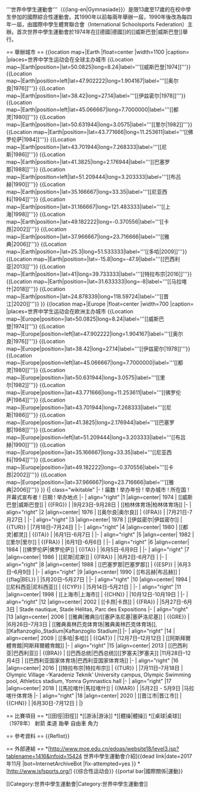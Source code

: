 '''世界中學生運動會'''（{{lang-en|Gymnasiade}}）是限13歲至17歲的在校中學生參加的國際綜合性運動會。其1990年以前每兩年舉辦一屆，1990年後改為每四年一屆，由國際中學生體育聯合會（International Schoolsports Federation）主辦。首次世界中學生運動會於1974年在[[德國|德國]]的[[威斯巴登|威斯巴登]]舉行。

== 舉辦城市 ==
{{location map+|Earth
|float=center
|width=1100
|caption=
|places=世界中学生运动会在全球主办城市
{{Location map~|Earth|position=|lat=50.0825|long=8.24|label='''[[威斯巴登|1974]]'''}}
{{Location map~|Earth|position=left|lat=47.902222|long=1.904167|label='''[[奥尔良|1976]]'''}}
{{Location map~|Earth|position=|lat=38.42|long=27.14|label='''[[伊兹密尔|1978]]'''}}
{{Location map~|Earth|position=left|lat=45.066667|long=7.7000000|label='''[[都灵|1980]]'''}}
{{Location map~|Earth|position=|lat=50.631944|long=3.0575|label='''[[里尔|1982]]'''}}
{{Location map~|Earth|position=|lat=43.771666|long=11.253611|label='''[[佛罗伦萨|1984]]'''}}
{{Location map~|Earth|position=|lat=43.701944|long=7.268333|label='''[[尼斯|1986]]'''}}
{{Location map~|Earth|position=|lat=41.3825|long=2.176944|label='''[[巴塞罗那|1988]]'''}}
{{Location map~|Earth|position=left|lat=51.209444|long=3.203333|label='''[[布吕赫|1990]]'''}}
{{Location map~|Earth|position=|lat=35.166667|long=33.35|label='''[[尼亚西科|1994]]'''}}
{{Location map~|Earth|position=|lat=31.166667|long=121.483333|label='''[[上海|1998]]'''}}
{{Location map~|Earth|position=|lat=49.182222|long=-0.370556|label='''[[卡昂|2002]]'''}}
{{Location map~|Earth|position=|lat=37.966667|long=23.716666|label='''[[雅典|2006]]'''}}
{{Location map~|Earth|position=|lat=25.3|long=51.533333|label='''[[多哈|2009]]'''}}
{{Location map~|Earth|position=|lat=-15.8|long=-47.9|label='''[[巴西利亚|2013]]'''}}
{{Location map~|Earth|position=|lat=41|long=39.733333|label='''[[特拉布宗|2016]]'''}}
{{Location map~|Earth|position=|lat=31.633333|long=-8|label='''[[马拉喀什|2018]]'''}}
{{Location map~|Earth|position=|lat=24.878339|long=118.59724|label='''[[晋江|2020]]'''}}
}}
{{location map+|Europe
|float=center
|width=700
|caption=
|places=世界中学生运动会在欧洲主办城市
{{Location map~|Europe|position=|lat=50.0825|long=8.24|label='''[[威斯巴登|1974]]'''}}
{{Location map~|Europe|position=left|lat=47.902222|long=1.904167|label='''[[奥尔良|1976]]'''}}
{{Location map~|Europe|position=|lat=38.42|long=27.14|label='''[[伊兹密尔|1978]]'''}}
{{Location map~|Europe|position=left|lat=45.066667|long=7.7000000|label='''[[都灵|1980]]'''}}
{{Location map~|Europe|position=|lat=50.631944|long=3.0575|label='''[[里尔|1982]]'''}}
{{Location map~|Europe|position=|lat=43.771666|long=11.253611|label='''[[佛罗伦萨|1984]]'''}}
{{Location map~|Europe|position=|lat=43.701944|long=7.268333|label='''[[尼斯|1986]]'''}}
{{Location map~|Europe|position=|lat=41.3825|long=2.176944|label='''[[巴塞罗那|1988]]'''}}
{{Location map~|Europe|position=left|lat=51.209444|long=3.203333|label='''[[布吕赫|1990]]'''}}
{{Location map~|Europe|position=|lat=35.166667|long=33.35|label='''[[尼亚西科|1994]]'''}}
{{Location map~|Europe|position=|lat=49.182222|long=-0.370556|label='''[[卡昂|2002]]'''}}
{{Location map~|Europe|position=|lat=37.966667|long=23.716666|label='''[[雅典|2006]]'''}}
}}
{| class="wikitable"
|-
! 届数
! 举办年份
! 举办城市
! 所在国
! 开幕式宣布者
! 日期
! 举办地点
|-
| align="right" |1
|align=center| 1974
| [[威斯巴登|威斯巴登]]
| {{FRG}}
|
|9月23日-9月28日
| [[柏林体育场|柏林体育场]]
|-
| align="right" |2
|align=center| 1976
| [[奥尔良|奥尔良]]
| {{FRA}}
|
|7月21日-7月27日
|
|-
| align="right" |3
|align=center| 1978
| [[伊兹密尔|伊兹密尔]]
| {{TUR}}
|
|7月18日–7月24日
| 
|-
| align="right" |4
|align=center| 1980
| [[都灵|都灵]]
| {{ITA}}
|
|6月1日-6月7日
| 
|-
| align="right" |5
|align=center| 1982
| [[里尔|里尔]]
| {{FRA}}
|
|6月1日-6月6日
| 
|-
| align="right" |6
|align=center| 1984
| [[佛罗伦萨|佛罗伦萨]]
| {{ITA}}
|
|6月5日-6月9日
| 
|-
| align="right" |7
|align=center| 1986
| [[尼斯|尼斯]]
| {{FRA}}
|
|6月2日-6月7日
| 
|-
| align="right" |8
|align=center| 1988
| [[巴塞罗那|巴塞罗那]]
| {{ESP}}
|
|6月3日–6月9日
| 
|-
| align="right" |9
|align=center| 1990
| [[布吕赫|布吕赫]]
| {{flag|BEL}} 
|
|5月20日–5月27日
| 
|-
| align="right" |10
|align=center| 1994
| [[尼科西亚|尼科西亚]]
| {{CYP}}
|
|5月14日–5月21日
| 
|-
| align="right" |11
|align=center| 1998
| [[上海市|上海市]]
| {{CHN}}
|
|10月12日-10月19日
| 
|- 
| align="right" |12
|align=center| 2002
| [[卡昂|卡昂]]
| {{FRA}}
|
|5月27日-6月3日
| Stade nautique, Stade Hélitas, Parc des Expositions
|-
| align="right" |13
|align=center| 2006
| [[雅典|雅典]]/[[塞萨洛尼基|塞萨洛尼基]]
| {{GRE}}
|
|6月26日–7月3日
| [[雅典奥林匹克体育场|雅典奥林匹克体育场]], [[Kaftanzoglio_Stadium|Kaftanzoglio Stadium]]
|-
| align="right" |14
|  align=center| 2009
| [[多哈|多哈]]
| {{QAT}}
|
|12月7日–12月12日
| [[阿斯拜爾體育館|阿斯拜爾體育館]]
|-
| align="right" |15
|align=center| 2013
| [[巴西利亚|巴西利亚]]
| {{BRA}}
| [[巴西总统|巴西总统]][[罗塞夫|罗塞夫]]
|11月28日–12月4日
| [[巴西利亚国家体育场|巴西利亚国家体育场]]
|-
| align="right" |16
|align=center| 2016
| [[特拉布宗|特拉布宗]]
| {{TUR}}
|
|7月11日–7月18日
| Olympic Village -‘Karadeniz Teknik’ University campus, Olympic Swimming pool, Athletics stadium, Yomra Gymnastics hall 
|-
| align="right" |17
|align=center| 2018
| [[馬拉喀什|馬拉喀什]]
| {{MAR}}
|
|5月2日 - 5月9日 
|马拉喀什体育场
|-
| align="right" |18
|align=center| 2020
| [[晋江市|晋江市]]
| {{CHN}}
|
|6月30日-7月12日
| 
|}

== 比賽項目 ==
*[[田徑|田徑]]
*[[游泳|游泳]]
*[[體操|體操]]
*[[桌球|桌球]]（1978年）
射箭
柔道
跆拳
自由車
角力

== 參考資料 ==
{{Reflist}}

== 外部連結 ==
*[http://www.moe.edu.cn/edoas/website18/level3.jsp?tablename=1416&infoid=15424 世界中學生運動會介紹]{{dead link|date=2017年11月 |bot=InternetArchiveBot |fix-attempted=yes }}
*[http://www.isfsports.org/]
{{综合性运动会}}
{{portal bar|國際關係|運動}}

[[Category:世界中學生運動會|Category:世界中學生運動會]]